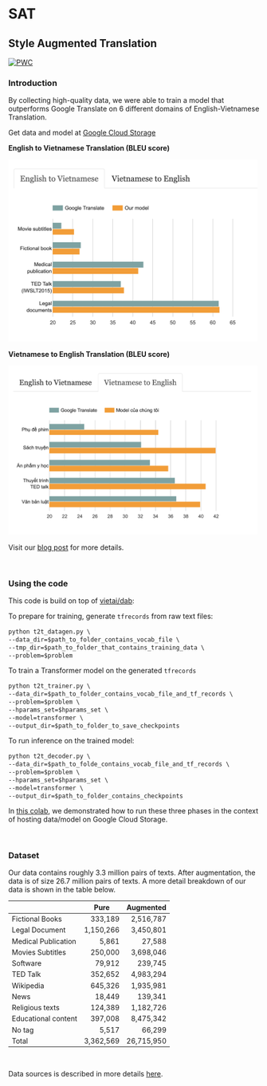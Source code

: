 # SAT

## Style Augmented Translation

[![PWC](https://img.shields.io/endpoint.svg?url=https://paperswithcode.com/badge/better-translation-for-vietnamese/machine-translation-on-iwslt2015-english-1)](https://paperswithcode.com/sota/machine-translation-on-iwslt2015-english-1?p=better-translation-for-vietnamese)


### Introduction

By collecting high-quality data, we were able to train a model that outperforms Google Translate on 6 different domains of English-Vietnamese Translation. 

Get data and model at [Google Cloud Storage](https://console.cloud.google.com/storage/browser/vietai_public/best_vi_translation)
  
**English to Vietnamese Translation (BLEU score)**

<img src="envi.png" alt="drawing" width="500"/>

**Vietnamese to English Translation (BLEU score)**

<img src="vien.png" alt="drawing" width="500"/>

Visit our [blog post](https://blog.vietai.org/sat/) for more details.

<br>

### Using the code
This code is build on top of [vietai/dab](https://github.com/vietai/dab):

To prepare for training, generate `tfrecords` from raw text files:

<prev>

    python t2t_datagen.py \
    --data_dir=$path_to_folder_contains_vocab_file \
    --tmp_dir=$path_to_folder_that_contains_training_data \
    --problem=$problem
</prev>

To train a Transformer model on the generated `tfrecords`

<prev>

    python t2t_trainer.py \
    --data_dir=$path_to_folder_contains_vocab_file_and_tf_records \
    --problem=$problem \
    --hparams_set=$hparams_set \
    --model=transformer \
    --output_dir=$path_to_folder_to_save_checkpoints
</prev>

To run inference on the trained model:

<prev>

    python t2t_decoder.py \
    --data_dir=$path_to_folde_contains_vocab_file_and_tf_records \
    --problem=$problem \
    --hparams_set=$hparams_set \
    --model=transformer \
    --output_dir=$path_to_folder_contains_checkpoints
</prev>

In [this colab](https://colab.research.google.com/drive/1iYjm2E_iMb5qHfrdR5iQF_jq-BwC-DFM?usp=sharing), we demonstrated how to run these three phases in the context of hosting data/model on Google Cloud Storage.

<br>

### Dataset

Our data contains roughly 3.3 million pairs of texts. After augmentation, the data is of size 26.7 million pairs of texts. A more detail breakdown of our data is shown in the table below.

<table align="center">
<thead>
<tr>
<th></th>
<th>Pure</th>
<th>Augmented</th>
</tr>
</thead>

<tbody>
<tr>
<td>Fictional Books</td>
<td style="text-align:right;">333,189</td>
<td style="text-align:right;">2,516,787</td>
</tr>

<tr>
<td>Legal Document</td>
<td style="text-align:right;">1,150,266</td>
<td style="text-align:right;">3,450,801</td>
</tr>

<tr>
<td>Medical Publication</td>
<td style="text-align:right;">5,861</td>
<td style="text-align:right;">27,588</td>
</tr>

<tr>
<td>Movies Subtitles</td>
<td style="text-align:right;">250,000</td>
<td style="text-align:right;">3,698,046</td>
</tr>

<tr>
<td>Software</td>
<td style="text-align:right;">79,912</td>
<td style="text-align:right;">239,745</td>
</tr>

<tr>
<td>TED Talk</td>
<td style="text-align:right;">352,652</td>
<td style="text-align:right;">4,983,294</td>
</tr>

<tr>
<td>Wikipedia</td>
<td style="text-align:right;">645,326</td>
<td style="text-align:right;">1,935,981</td>
</tr>

<tr>
<td>News</td>
<td style="text-align:right;">18,449</td>
<td style="text-align:right;">139,341</td>
</tr>

<tr>
<td>Religious texts</td>
<td style="text-align:right;">124,389</td>
<td style="text-align:right;">1,182,726</td>
</tr>


<tr>
<td>Educational content</td>
<td style="text-align:right;">397,008</td>
<td style="text-align:right;">8,475,342</td>
</tr>


<tr>
<td>No tag</td>
<td style="text-align:right;">5,517</td>
<td style="text-align:right;">66,299</td>
</tr>

<tr>
<td>Total</td>
<td style="text-align:right;">3,362,569</td>
<td style="text-align:right;">26,715,950</td>
</tr>


</table>

</br>

Data sources is described in more details [here](https://github.com/vietai/SAT/blob/main/scrape_sources.txt).


